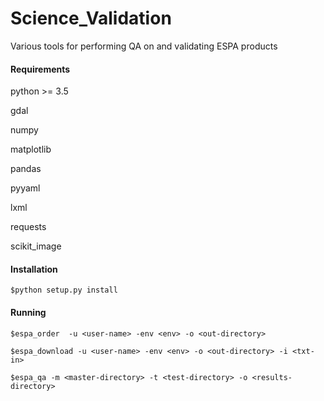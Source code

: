 # Science_Validation
Various tools for performing QA on and validating ESPA products

#### Requirements

python >= 3.5

gdal

numpy

matplotlib

pandas

pyyaml

lxml

requests

scikit_image

#### Installation

``$python setup.py install``

#### Running

````$espa_order  -u <user-name> -env <env> -o <out-directory> ````

````$espa_download -u <user-name> -env <env> -o <out-directory> -i <txt-in>````

``$espa_qa -m <master-directory> -t <test-directory> -o <results-directory>``


